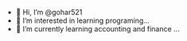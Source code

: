 - 👋 Hi, I’m @gohar521
- 👀 I’m interested in learning programing...
- 🌱 I’m currently learning accounting and finance ...

<!---
gohar521/gohar521 is a ✨ special ✨ repository because its `README.md` (this file) appears on your GitHub profile.
You can click the Preview link to take a look at your changes.
--->
